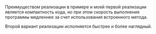 Преимуществом реализации в примере и моей первой реализации является компактность кода, но при этом скорость выполнения программы медленнее за счет использования встроенного метода.

Второй вариант реализации исполняется быстрее и более наглядный.
